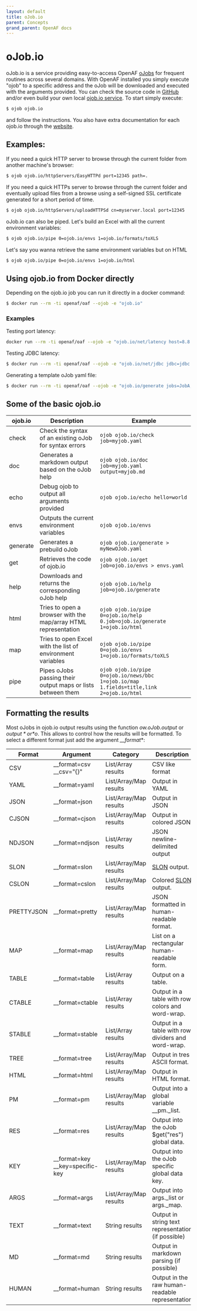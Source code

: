 ```yaml
---
layout: default
title: oJob.io
parent: Concepts
grand_parent: OpenAF docs
---
```


# oJob.io

oJob.io is a service providing easy-to-access OpenAF [oJobs](/docs/concepts/oJob) for frequent routines across several domains. With OpenAF installed you simply execute
"ojob" to a specific address and the oJob will be downloaded and executed with the arguments provided. You can check the source code in [GitHub](https://github.com/OpenAF/oJob.io) 
and/or even build your own local [ojob.io service](https://github.com/OpenAF/openaf-opacks/tree/master/oJobIO). To start simply execute:

````bash
$ ojob ojob.io
````

and follow the instructions. You also have extra documentation for each ojob.io through the [website](https://ojob.io).

## Examples:

If you need a quick HTTP server to browse through the current folder from another machine's browser:
````bash
$ ojob ojob.io/httpServers/EasyHTTPd port=12345 path=.
````

If you need a quick HTTPs server to browse through the current folder and eventually upload files from a browse using a self-signed 
SSL certificate generated for a short period of time.
````bash
$ ojob ojob.io/httpServers/uploadHTTPSd cn=myserver.local port=12345
````

oJob.io can also be piped. Let's build an Excel with all the current environment variables:
````bash
$ ojob ojob.io/pipe 0=ojob.io/envs 1=ojob.io/formats/toXLS
````

Let's say you wanna retrieve the same environment variables but on HTML

````bash
$ ojob ojob.io/pipe 0=ojob.io/envs 1=ojob.io/html
````

## Using ojob.io from Docker directly

Depending on the ojob.io job you can run it directly in a docker command:

````bash
$ docker run --rm -ti openaf/oaf --ojob -e "ojob.io"
````

### Examples

Testing port latency:

````bash
docker run --rm -ti openaf/oaf --ojob -e "ojob.io/net/latency host=8.8.8.8 port=443 times=10"
````

Testing JDBC latency:

````bash
$ docker run --rm -ti openaf/oaf --ojob -e "ojob.io/net/jdbc jdbc=jdbc:postgresql://hh-pgsql-public.ebi.ac.uk:5432/pfmegrnargs user=reader pass=NWDMCE5xdipIjRrp"
````

Generating a template oJob yaml file:

````bash
$ docker run --rm -ti openaf/oaf --ojob -e "ojob.io/generate jobs=JobA,JobB author=myself"
````

## Some of the basic ojob.io

| ojob.io | Description | Example |
|---------|-------------|---------|
| check   | Check the syntax of an existing oJob for syntax errors | ````ojob ojob.io/check job=myjob.yaml```` |
| doc     | Generates a markdown output based on the oJob help     | ````ojob ojob.io/doc job=myjob.yaml output=myjob.md```` |
| echo    | Debug ojob to output all arguments provided            | ````ojob ojob.io/echo hello=world```` |
| envs    | Outputs the current environment variables              | ````ojob ojob.io/envs```` |
| generate | Generates a prebuild oJob                             | ````ojob ojob.io/generate > myNewOJob.yaml```` |
| get     | Retrieves the code of ojob.io                          | ````ojob ojob.io/get job=ojob.io/envs > envs.yaml```` |
| help    | Downloads and returns the corresponding oJob help      | ````ojob ojob.io/help job=ojob.io/generate```` |
| html    | Tries to open a browser with the map/array HTML representation | ````ojob ojob.io/pipe 0=ojob.io/help 0.job=ojob.io/generate 1=ojob.io/html```` |
| map     | Tries to open Excel with the list of environment variables | ````ojob ojob.io/pipe 0=ojob.io/envs 1=ojob.io/formats/toXLS```` |
| pipe    | Pipes oJobs passing their output maps or lists between them | ````ojob ojob.io/pipe 0=ojob.io/news/bbc 1=ojob.io/map 1.fields=title,link 2=ojob.io/html```` |

## Formatting the results

Most oJobs in ojob.io output results using the function *ow.oJob.output* or *$output* or *$o*. This allows to control how the results will be formatted. To select a different format just add the argument *__format**:

| Format | Argument | Category | Description |
|--------|----------|----------|-------------|
| CSV | __format=csv __csv="{}" | List/Array results | CSV like format |
| YAML | __format=yaml | List/Array/Map results | Output in YAML |
| JSON | __format=json | List/Array/Map results | Output in JSON |
| CJSON | __format=cjson | List/Array/Map results | Output in colored JSON |
| NDJSON | __format=ndjson | List/Array results | JSON newline-delimited output |
| SLON | __format=slon | List/Array/Map results | [SLON](https://github.com/nmaguiar/slon) output. |
| CSLON | __format=cslon | List/Array/Map results | Colored [SLON](https://github.com/nmaguiar/slon) output. |
| PRETTYJSON | __format=pretty | List/Array/Map results | JSON formatted in human-readable format. |
| MAP | __format=map | List/Array/Map results | List on a rectangular human-readable form. |
| TABLE | __format=table | List/Array results | Output on a table. |
| CTABLE | __format=ctable | List/Array results | Output in a table with row colors and word-wrap. |
| STABLE | __format=stable | List/Array results | Output in a table with row dividers and word-wrap. |
| TREE | __format=tree | List/Array/Map results | Output in tres ASCII format. |
| HTML | __format=html | List/Array/Map results | Output in HTML format. |
| PM | __format=pm | List/Array/Map results | Output into a global variable __pm._list. |
| RES | __format=res | List/Array/Map results | Output into the oJob $get("res") global data. |
| KEY | __format=key __key=specific-key | List/Array/Map results | Output into the oJob specific global data key. |
| ARGS | __format=args | List/Array/Map results | Output into args._list or args._map. |
| TEXT | __format=text | String results | Output in string text representation (if possible) | 
| MD | __format=md | String results | Output in markdown parsing (if possible) |
| HUMAN | __format=human | String results | Output in the raw human-readable representation |